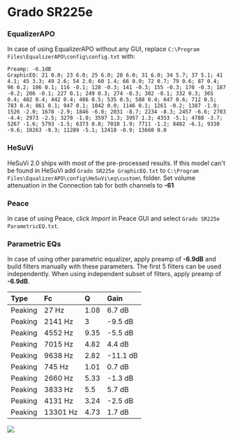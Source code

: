 # Grado SR225e

### EqualizerAPO
In case of using EqualizerAPO without any GUI, replace `C:\Program Files\EqualizerAPO\config\config.txt`
with:
```
Preamp: -6.1dB
GraphicEQ: 21 0.0; 23 6.0; 25 6.0; 28 6.0; 31 6.0; 34 5.7; 37 5.1; 41 4.1; 45 3.3; 49 2.6; 54 2.0; 60 1.4; 66 0.9; 72 0.7; 79 0.6; 87 0.4; 96 0.2; 106 0.1; 116 -0.1; 128 -0.3; 141 -0.3; 155 -0.3; 170 -0.3; 187 -0.2; 206 -0.1; 227 0.1; 249 0.3; 274 -0.3; 302 -0.1; 332 0.3; 365 0.4; 402 0.4; 442 0.4; 486 0.5; 535 0.5; 588 0.4; 647 0.6; 712 0.5; 783 0.4; 861 0.1; 947 0.1; 1042 0.0; 1146 0.1; 1261 -0.2; 1387 -1.0; 1526 -2.0; 1678 -2.9; 1846 -6.0; 2031 -8.7; 2234 -8.3; 2457 -6.6; 2703 -4.4; 2973 -2.5; 3270 -1.0; 3597 1.3; 3957 1.3; 4353 -5.1; 4788 -3.7; 5267 -1.6; 5793 -1.5; 6373 0.8; 7010 1.9; 7711 -1.2; 8482 -6.1; 9330 -9.6; 10263 -9.3; 11289 -5.1; 12418 -0.9; 13660 0.0
```

### HeSuVi
HeSuVi 2.0 ships with most of the pre-processed results. If this model can't be found in HeSuVi add
`Grado SR225e GraphicEQ.txt` to `C:\Program Files\EqualizerAPO\config\HeSuVi\eq\custom\` folder.
Set volume attenuation in the Connection tab for both channels to **-61**

### Peace
In case of using Peace, click *Import* in Peace GUI and select `Grado SR225e ParametricEQ.txt`.

### Parametric EQs
In case of using other parametric equalizer, apply preamp of **-6.9dB** and build filters manually
with these parameters. The first 5 filters can be used independently.
When using independent subset of filters, apply preamp of **-6.9dB**.

| Type    | Fc       |    Q | Gain     |
|:--------|:---------|:-----|:---------|
| Peaking | 27 Hz    | 1.08 | 6.7 dB   |
| Peaking | 2141 Hz  | 3    | -9.5 dB  |
| Peaking | 4552 Hz  | 9.35 | -5.5 dB  |
| Peaking | 7015 Hz  | 4.82 | 4.4 dB   |
| Peaking | 9638 Hz  | 2.82 | -11.1 dB |
| Peaking | 745 Hz   | 1.01 | 0.7 dB   |
| Peaking | 2660 Hz  | 5.33 | -1.3 dB  |
| Peaking | 3833 Hz  | 5.5  | 5.7 dB   |
| Peaking | 4131 Hz  | 3.24 | -2.5 dB  |
| Peaking | 13301 Hz | 4.73 | 1.7 dB   |

![](https://raw.githubusercontent.com/jaakkopasanen/AutoEq/master/results/rtings/sbaf-serious/Grado%20SR225e/Grado%20SR225e.png)